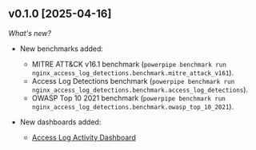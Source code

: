 ## v0.1.0 [2025-04-16]
 
 _What's new?_
 
 - New benchmarks added:
   - MITRE ATT&CK v16.1 benchmark (`powerpipe benchmark run nginx_access_log_detections.benchmark.mitre_attack_v161`).
   - Access Log Detections benchmark (`powerpipe benchmark run nginx_access_log_detections.benchmark.access_log_detections`).
   - OWASP Top 10 2021 benchmark (`powerpipe benchmark run nginx_access_log_detections.benchmark.owasp_top_10_2021`).
 
 - New dashboards added:
   - [Access Log Activity Dashboard](https://hub.powerpipe.io/mods/turbot/tailpipe-mod-nginx-access-log-detections/dashboards/dashboard.activity_dashboard)
